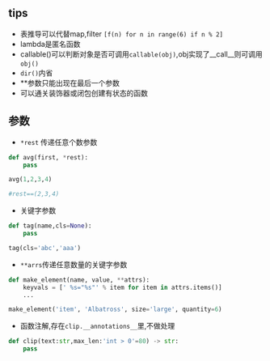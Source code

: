 
## tips
+ 表推导可以代替map,filter `[f(n) for n in range(6) if n % 2]`
+ lambda是匿名函数
+ callable()可以判断对象是否可调用`callable(obj)`,obj实现了__call__则可调用`obj()`
+ `dir()`内省
+ **参数只能出现在最后一个参数
+ 可以通关装饰器或闭包创建有状态的函数


## 参数

+ `*rest` 传递任意个数参数

```py
def avg(first, *rest):
    pass

avg(1,2,3,4)

#rest==(2,3,4)
```
+ 关键字参数

```py
def tag(name,cls=None):
    pass

tag(cls='abc','aaa')
```

+ `**arrs`传递任意数量的关键字参数

```py
def make_element(name, value, **attrs):
    keyvals = [' %s="%s"' % item for item in attrs.items()]
    ...

make_element('item', 'Albatross', size='large', quantity=6)
```

+ 函数注解,存在`clip.__annotations__`里,不做处理

```py
def clip(text:str,max_len:'int > 0'=80) -> str:
    pass
```